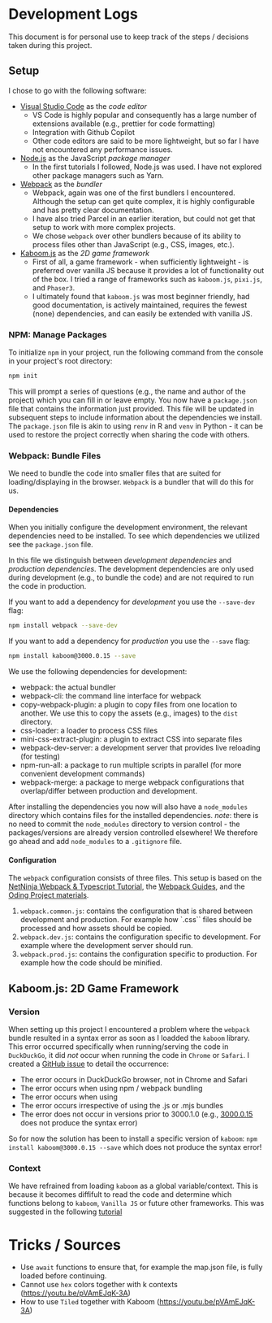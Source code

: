 # Development Logs

This document is for personal use to keep track of the steps / decisions taken during this project.

## Setup

I chose to go with the following software:

- [Visual Studio Code](https://code.visualstudio.com/) as the _code editor_
  - VS Code is highly popular and consequently has a large number of extensions available (e.g., prettier for code formatting)
  - Integration with Github Copilot
  - Other code editors are said to be more lightweight, but so far I have not encountered any performance issues.
- [Node.js](https://nodejs.org/en/) as the JavaScript _package manager_
  - In the first tutorials I followed, Node.js was used. I have not explored other package managers such as Yarn.
- [Webpack](https://webpack.js.org/) as the _bundler_
  - Webpack, again was one of the first bundlers I encountered. Although the setup can get quite complex, it is highly configurable and has pretty clear documentation.
  - I have also tried Parcel in an earlier iteration, but could not get that setup to work with more complex projects.
  - We chose `webpack` over other bundlers because of its ability to process files other than JavaScript (e.g., CSS, images, etc.).
- [Kaboom.js](https://kaboomjs.com/) as the _2D game framework_
  - First of all, a game framework - when sufficiently lightweight - is preferred over vanilla JS because it provides a lot of functionality out of the box. I tried a range of frameworks such as `kaboom.js`, `pixi.js`, and `Phaser3`.
  - I ultimately found that `kaboom.js` was most beginner friendly, had good documentation, is actively maintained, requires the fewest (none) dependencies, and can easily be extended with vanilla JS.

### NPM: Manage Packages

To initialize `npm` in your project, run the following command from the console in your project's root directory:

```bash
npm init
```

This will prompt a series of questions (e.g., the name and author of the project) which you can fill in or leave empty.
You now have a `package.json` file that contains the information just provided. This file will be updated in subsequent steps to include information about the dependencies we install. The `package.json` file is akin to using `renv` in R and `venv` in Python - it can be used to restore the project correctly when sharing the code with others.

### Webpack: Bundle Files

We need to bundle the code into smaller files that are suited for loading/displaying in the browser. `Webpack` is a bundler that will do this for us.

#### Dependencies

When you initially configure the development environment, the relevant dependencies need to be installed. To see which dependencies we utilized see the `package.json` file.

In this file we distinguish between _development dependencies_ and _production dependencies_. The development dependencies are only used during development (e.g., to bundle the code) and are not required to run the code in production.

If you want to add a dependency for _development_ you use the `--save-dev` flag:

```bash
npm install webpack --save-dev
```

If you want to add a dependency for _production_ you use the `--save` flag:

```bash
npm install kaboom@3000.0.15 --save
```

We use the following dependencies for development:

- webpack: the actual bundler
- webpack-cli: the command line interface for webpack
- copy-webpack-plugin: a plugin to copy files from one location to another. We use this to copy the assets (e.g., images) to the `dist` directory.
- css-loader: a loader to process CSS files
- mini-css-extract-plugin: a plugin to extract CSS into separate files
- webpack-dev-server: a development server that provides live reloading (for testing)
- npm-run-all: a package to run multiple scripts in parallel (for more convenient development commands)
- webpack-merge: a package to merge webpack configurations that overlap/differ between production and development.

After installing the dependencies you now will also have a `node_modules` directory which contains files for the installed dependencies.
_note_: there is no need to commit the `node_modules` directory to version control - the packages/versions are already version controlled elsewhere! We therefore go ahead and add `node_modules` to a `.gitignore` file.

#### Configuration

The `webpack` configuration consists of three files. This setup is based on the [NetNinja Webpack & Typescript Tutorial](https://www.youtube.com/watch?v=3On5Z0gjf4U&list=PL4cUxeGkcC9hOkGbwzgYFmaxB0WiduYJC&index=2), the [Webpack Guides](https://webpack.js.org/guides/), and the [Oding Project materials](https://www.theodinproject.com/lessons/node-path-javascript-restaurant-page).

1. `webpack.common.js`: contains the configuration that is shared between development and production. For example how `.css`` files should be processed and how assets should be copied.
2. `webpack.dev.js`: contains the configuration specific to development. For example where the development server should run.
3. `webpack.prod.js`: contains the configuration specific to production. For example how the code should be minified.

## Kaboom.js: 2D Game Framework

### Version

When setting up this project I encountered a problem where the `webpack` bundle resulted in a syntax error as soon as I loadded the `kaboom` library. This error occurred specifically when running/serving the code in `DuckDuckGo`, it did _not_ occur when running the code in `Chrome` or `Safari`. I created a [GitHub issue](https://github.com/replit/kaboom/issues/812) to detail the occurrence:

- The error occurs in DuckDuckGo browser, not in Chrome and Safari
- The error occurs when using npm / webpack bundling
- The error occurs when using <script src="https://unpkg.com/kaboom@3000.1.0/dist/kaboom.js"></script>
- The error occurs irrespective of using the .js or .mjs bundles
- The error does not occur in versions prior to 3000.1.0 (e.g., [3000.0.15](https://www.npmjs.com/package/kaboom/v/3000.0.15) does not produce the syntax error)

So for now the solution has been to install a specific version of `kaboom`: `npm install kaboom@3000.0.15 --save` which does not produce the syntax error!

### Context

We have refrained from loading `kaboom` as a global variable/context. This is because it becomes diffifult to read the code and determine which functions belong to `kaboom`, `Vanilla JS` or future other frameworks. This was suggested in the following [tutorial](https://youtu.be/pVAmEJqK-3A)

# Tricks / Sources

- Use `await` functions to ensure that, for example the map.json file, is fully loaded before continuing.
- Cannot use `hex` colors together with k contexts (https://youtu.be/pVAmEJqK-3A)
- How to use `Tiled` together with Kaboom (https://youtu.be/pVAmEJqK-3A)
